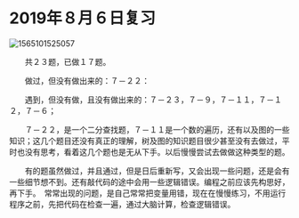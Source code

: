 

# 2019年８月６日复习

![1565101525057](/tmp/1565101525057.png)

　　共２３题，已做１７题。

　　做过，但没有做出来的：７－２２：

　　遇到，但没有做，且没有做出来的：７－２３，７－９，７－１１，７－１２，７－６；

　　７－２２，是一个二分查找题，７－１１是一个数的遍历，还有以及图的一些知识；这几个题目还没有真正的理解，树及图的知识题目很少甚至没有去做过，平时也没有思考，看着这几个题也是无从下手。以后慢慢尝试去做做这种类型的题。

　　有的题虽然做过，并且通过，但是日后重新写，又会出现一些问题，还是会有一些细节想不到。还有敲代码的途中会用一些逻辑错误。编程之前应该先构思好，再下手。　常常出现的问题，是自己常常把变量用错，现在在慢慢练习，不用运行程序之前，先把代码在检查一遍，通过大脑计算，检查逻辑错误。